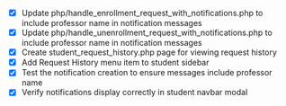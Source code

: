 - [x] Update php/handle_enrollment_request_with_notifications.php to include professor name in notification messages
- [x] Update php/handle_unenrollment_request_with_notifications.php to include professor name in notification messages
- [x] Create student_request_history.php page for viewing request history
- [x] Add Request History menu item to student sidebar
- [x] Test the notification creation to ensure messages include professor name
- [x] Verify notifications display correctly in student navbar modal
